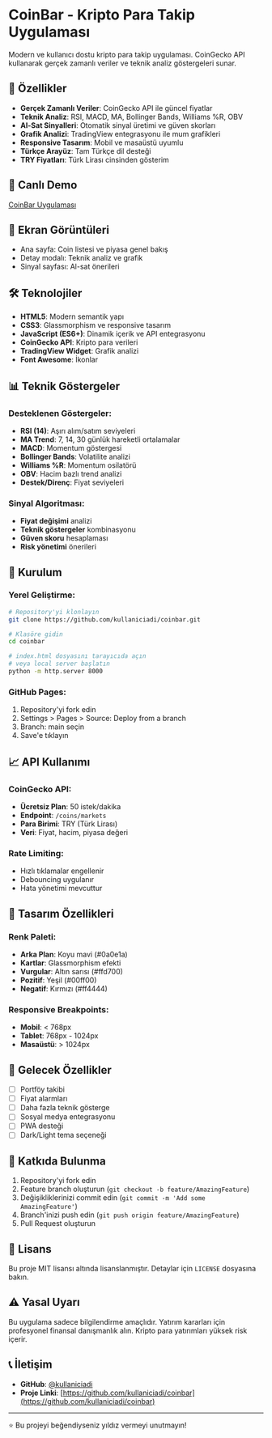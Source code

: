 # CoinBar - Kripto Para Takip Uygulaması

Modern ve kullanıcı dostu kripto para takip uygulaması. CoinGecko API kullanarak gerçek zamanlı veriler ve teknik analiz göstergeleri sunar.

## 🌟 Özellikler

- **Gerçek Zamanlı Veriler**: CoinGecko API ile güncel fiyatlar
- **Teknik Analiz**: RSI, MACD, MA, Bollinger Bands, Williams %R, OBV
- **Al-Sat Sinyalleri**: Otomatik sinyal üretimi ve güven skorları
- **Grafik Analizi**: TradingView entegrasyonu ile mum grafikleri
- **Responsive Tasarım**: Mobil ve masaüstü uyumlu
- **Türkçe Arayüz**: Tam Türkçe dil desteği
- **TRY Fiyatları**: Türk Lirası cinsinden gösterim

## 🚀 Canlı Demo

[CoinBar Uygulaması](https://kullaniciadi.github.io/coinbar/)

## 📱 Ekran Görüntüleri

- Ana sayfa: Coin listesi ve piyasa genel bakış
- Detay modalı: Teknik analiz ve grafik
- Sinyal sayfası: Al-sat önerileri

## 🛠️ Teknolojiler

- **HTML5**: Modern semantik yapı
- **CSS3**: Glassmorphism ve responsive tasarım
- **JavaScript (ES6+)**: Dinamik içerik ve API entegrasyonu
- **CoinGecko API**: Kripto para verileri
- **TradingView Widget**: Grafik analizi
- **Font Awesome**: İkonlar

## 📊 Teknik Göstergeler

### Desteklenen Göstergeler:
- **RSI (14)**: Aşırı alım/satım seviyeleri
- **MA Trend**: 7, 14, 30 günlük hareketli ortalamalar
- **MACD**: Momentum göstergesi
- **Bollinger Bands**: Volatilite analizi
- **Williams %R**: Momentum osilatörü
- **OBV**: Hacim bazlı trend analizi
- **Destek/Direnç**: Fiyat seviyeleri

### Sinyal Algoritması:
- **Fiyat değişimi** analizi
- **Teknik göstergeler** kombinasyonu
- **Güven skoru** hesaplaması
- **Risk yönetimi** önerileri

## 🔧 Kurulum

### Yerel Geliştirme:
```bash
# Repository'yi klonlayın
git clone https://github.com/kullaniciadi/coinbar.git

# Klasöre gidin
cd coinbar

# index.html dosyasını tarayıcıda açın
# veya local server başlatın
python -m http.server 8000
```

### GitHub Pages:
1. Repository'yi fork edin
2. Settings > Pages > Source: Deploy from a branch
3. Branch: main seçin
4. Save'e tıklayın

## 📈 API Kullanımı

### CoinGecko API:
- **Ücretsiz Plan**: 50 istek/dakika
- **Endpoint**: `/coins/markets`
- **Para Birimi**: TRY (Türk Lirası)
- **Veri**: Fiyat, hacim, piyasa değeri

### Rate Limiting:
- Hızlı tıklamalar engellenir
- Debouncing uygulanır
- Hata yönetimi mevcuttur

## 🎨 Tasarım Özellikleri

### Renk Paleti:
- **Arka Plan**: Koyu mavi (#0a0e1a)
- **Kartlar**: Glassmorphism efekti
- **Vurgular**: Altın sarısı (#ffd700)
- **Pozitif**: Yeşil (#00ff00)
- **Negatif**: Kırmızı (#ff4444)

### Responsive Breakpoints:
- **Mobil**: < 768px
- **Tablet**: 768px - 1024px
- **Masaüstü**: > 1024px

## 🔮 Gelecek Özellikler

- [ ] Portföy takibi
- [ ] Fiyat alarmları
- [ ] Daha fazla teknik gösterge
- [ ] Sosyal medya entegrasyonu
- [ ] PWA desteği
- [ ] Dark/Light tema seçeneği

## 🤝 Katkıda Bulunma

1. Repository'yi fork edin
2. Feature branch oluşturun (`git checkout -b feature/AmazingFeature`)
3. Değişikliklerinizi commit edin (`git commit -m 'Add some AmazingFeature'`)
4. Branch'inizi push edin (`git push origin feature/AmazingFeature`)
5. Pull Request oluşturun

## 📄 Lisans

Bu proje MIT lisansı altında lisanslanmıştır. Detaylar için `LICENSE` dosyasına bakın.

## ⚠️ Yasal Uyarı

Bu uygulama sadece bilgilendirme amaçlıdır. Yatırım kararları için profesyonel finansal danışmanlık alın. Kripto para yatırımları yüksek risk içerir.

## 📞 İletişim

- **GitHub**: [@kullaniciadi](https://github.com/kullaniciadi)
- **Proje Linki**: [https://github.com/kullaniciadi/coinbar](https://github.com/kullaniciadi/coinbar)

---

⭐ Bu projeyi beğendiyseniz yıldız vermeyi unutmayın! 